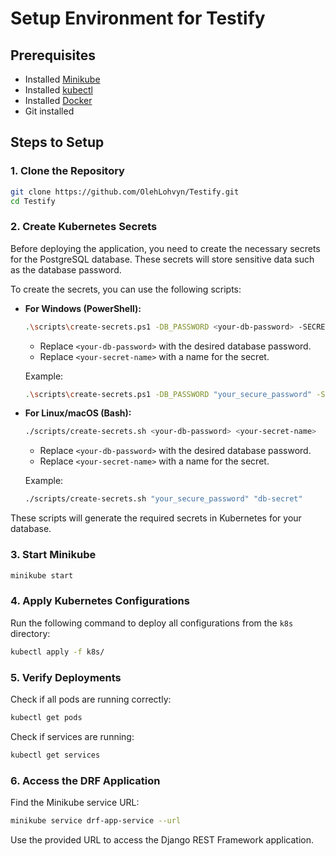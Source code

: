 # Setup Environment for Testify

## Prerequisites
- Installed [Minikube](https://minikube.sigs.k8s.io/docs/)
- Installed [kubectl](https://kubernetes.io/docs/tasks/tools/)
- Installed [Docker](https://www.docker.com/)
- Git installed

## Steps to Setup

### 1. Clone the Repository
```sh
git clone https://github.com/OlehLohvyn/Testify.git
cd Testify
```

### 2. Create Kubernetes Secrets
Before deploying the application, you need to create the necessary secrets for the PostgreSQL database. These secrets will store sensitive data such as the database password.

To create the secrets, you can use the following scripts:

- **For Windows (PowerShell):**

  ```sh
  .\scripts\create-secrets.ps1 -DB_PASSWORD <your-db-password> -SECRET_NAME <your-secret-name>
  ```

  - Replace `<your-db-password>` with the desired database password.
  - Replace `<your-secret-name>` with a name for the secret.

  Example:
  ```sh
  .\scripts\create-secrets.ps1 -DB_PASSWORD "your_secure_password" -SECRET_NAME "db-secret"
  ```

- **For Linux/macOS (Bash):**

  ```sh
  ./scripts/create-secrets.sh <your-db-password> <your-secret-name>
  ```

  - Replace `<your-db-password>` with the desired database password.
  - Replace `<your-secret-name>` with a name for the secret.

  Example:
  ```sh
  ./scripts/create-secrets.sh "your_secure_password" "db-secret"
  ```

These scripts will generate the required secrets in Kubernetes for your database.

### 3. Start Minikube
```sh
minikube start
```

### 4. Apply Kubernetes Configurations
Run the following command to deploy all configurations from the `k8s` directory:
```sh
kubectl apply -f k8s/
```

### 5. Verify Deployments
Check if all pods are running correctly:
```sh
kubectl get pods
```

Check if services are running:
```sh
kubectl get services
```

### 6. Access the DRF Application
Find the Minikube service URL:
```sh
minikube service drf-app-service --url
```
Use the provided URL to access the Django REST Framework application.
